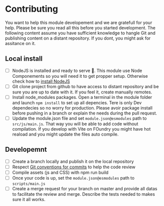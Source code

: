 # Contributing

You want to help this module developement and we are gratefull for your help. Please be sure you read all this before you started development.
The following content assume you have sufficient knowledge to hangle Git and publishing content on a distant repository.
If you dont, you might ask for assitance on it.

## Local install 

- [ ] NodeJS is installed and ready to serve 🫡. This module use Node Componements so you will need it to get propper setup. Otherwise check how to [install NodeJS](https://nodejs.org/en/download/package-manager)
- [ ] Git clone project from github to have access to distant repository and be sure you are up to date with it. If you feel it, create manually remotes.
- [ ] Install node_modules packages. Open a terminal in the module folder and launch `npm install` to set up all depencies. Tere is only Dev dependecies so no worry for production. Please avoir package install before pushing in a branch or explain the needs during the pull request.
- [ ] Update the module.json file and set `module.json@esmodules` path to `src/js/main.js`. That way you will be able to add code without compilation. If you develop with Vite on FOundry you might have hot reaload and you might update the files auto compile.

## Developemnt 

- [ ] Create a branch locally and publish it on the local repository
- [ ] Respect [Git conventions for commits](https://www.conventionalcommits.org/en/v1.0.0/#summary) to help the code review
- [ ] Compile assets (js and CSS) with npm run build
- [ ] Once your code is up, set the  `module.json@esmodules` path to `scripts/main.js`
- [ ] Create a merge request for your branch on master and provide all datas to facilitate the review and merge. Describe the tests needed to makes sure it all works.
